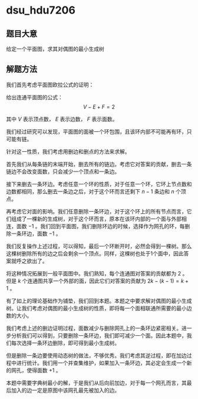 # dsu_hdu7206

## 题目大意

给定一个平面图，求其对偶图的最小生成树

## 解题方法

我们首先考虑平面图欧拉公式的证明：

给出连通平面图的公式：
$$V - E + F = 2$$

其中 $V$ 表示顶点数， $E$ 表示边数， $F$ 表示面数。

我们经过研究可以发现，平面图的面被一个环包围，且该环内部不可能再有环，只可能有链。

针对这一性质，我们考虑用删边和删点的方法来求解。

首先我们从每条链的末端开始，删去所有的链边。考虑它对答案的贡献，删去一条链边不会改变面数，只会减少一个顶点和一条边。

接下来删去一条环边。考虑任意一个环的性质，对于任意一个环，它环上节点数和边数都相同，那么删去一条边之后，对于这个环而言还剩下 $n - 1$ 条边和 $n$ 个顶点。

再考虑它对面的影响。我们任意删除一条环边，对于这个环上的所有节点而言，它们组成了一棵新的生成树，对于这个环而言，原本在该环内部的一个面与外部相连，面数 $-1$ 。我们回到平面图，我们删除环边的时候，选择作为网孔的环，每删除一条环边，面数 $-1$ 。

我们反复操作上述过程，可以得知，最后一个环断开时，必然会得到一棵树。那么这棵树删除所有的边之后会剩余一个顶点。同样，这棵树也处于1个面中，因此答案就呼之欲出了。

将这种情况拓展到一般平面图中。我们熟知，每个连通图对答案的贡献都为 $2$ 。但是 $k$ 个连通图共享一个外部的面，因此它们对答案的贡献为 $2k - (k - 1) = k + 1$ 。

有了如上的理论基础作为铺垫，我们回到本题。本题之中要求解对偶图的最小生成树。让我们考虑对偶图的最小生成树的性质，即将每一个面相联通所需要的最小边数的大小。

我们考虑上述的删边证明过程，面数减少与删除网孔上的一条环边紧密相关。进一步分析我们可以得到，只要删除一条环边，我们即可减少一个面。因此本题中，我们每次选择一条环边删除，即可得到最小生成树。

但是删除一条边要使用动态树的做法，不够优秀。我们考虑其逆过程，即在加边过程中进行统计。我们用一个并查集维护，如果加入一条环边，其必定会生成一个新的网孔，使得面数 $+1$ 。

本题中需要字典树最小的解，于是我们从后向前加边，对于每一个网孔而言，其最后加入的边一定是原图中该网孔最先被加入的边。
